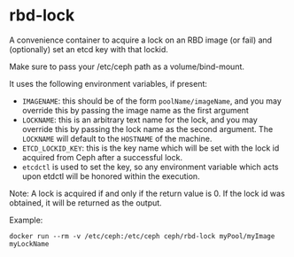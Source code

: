 rbd-lock
========

A convenience container to acquire a lock on an RBD image (or fail)
and (optionally) set an etcd key with that lockid.

Make sure to pass your /etc/ceph path as a volume/bind-mount.

It uses the following environment variables, if present:
 - `IMAGENAME`: this should be of the form `poolName/imageName`, and you may override this by passing the image name as the first argument
 - `LOCKNAME`: this is an arbitrary text name for the lock, and you may override this by passing the lock name as the second argument.  The `LOCKNAME` will default to the `HOSTNAME` of the machine.
 - `ETCD_LOCKID_KEY`: this is the key name which will be set with the lock id acquired from Ceph after a successful lock.
 - `etcdctl` is used to set the key, so any environment variable which acts upon etdctl will be honored within the execution.

Note:  A lock is acquired if and only if the return value is 0.  If the lock id was obtained, it will be returned as the output.

Example:

`docker run --rm -v /etc/ceph:/etc/ceph ceph/rbd-lock myPool/myImage myLockName`

